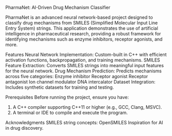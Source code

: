 PharmaNet: AI-Driven Drug Mechanism Classifier


PharmaNet is an advanced neural network-based project designed to classify drug mechanisms from SMILES (Simplified Molecular Input Line Entry System) strings. This application demonstrates the use of artificial intelligence in pharmaceutical research, providing a robust framework for identifying mechanisms such as enzyme inhibitors, receptor agonists, and more.

Features
Neural Network Implementation: Custom-built in C++ with efficient activation functions, backpropagation, and training mechanisms.
SMILES Feature Extraction: Converts SMILES strings into meaningful input features for the neural network.
Drug Mechanism Prediction: Predicts mechanisms across five categories:
Enzyme inhibitor
Receptor agonist
Receptor antagonist
Ion channel modulator
DNA intercalator
Dataset Integration: Includes synthetic datasets for training and testing.

Prerequisites
Before running the project, ensure you have:
1) A C++ compiler supporting C++11 or higher (e.g., GCC, Clang, MSVC).
2) A terminal or IDE to compile and execute the program.

Acknowledgments
SMILES string concepts: OpenSMILES
Inspiration for AI in drug discovery.
